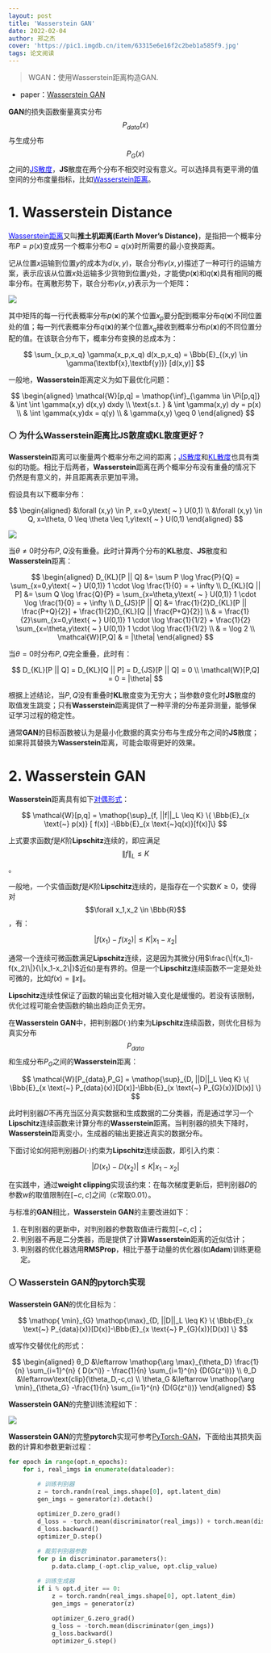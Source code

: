 ```yaml
---
layout: post
title: 'Wasserstein GAN'
date: 2022-02-04
author: 郑之杰
cover: 'https://pic1.imgdb.cn/item/63315e6e16f2c2beb1a585f9.jpg'
tags: 论文阅读
---
```


> WGAN：使用Wasserstein距离构造GAN.

- paper：[Wasserstein GAN](https://arxiv.org/abs/1701.07875)

**GAN**的损失函数衡量真实分布$$P_{data}(x)$$与生成分布$$P_G(x)$$之间的[<font color=blue>JS散度</font>](https://0809zheng.github.io/2020/02/03/kld.html#3-js%E6%95%A3%E5%BA%A6)，**JS**散度在两个分布不相交时没有意义。可以选择具有更平滑的值空间的分布度量指标，比如[<font color=blue>Wasserstein距离</font>](https://0809zheng.github.io/2022/05/16/Wasserstein.html)。


# 1. Wasserstein Distance

[<font color=blue>Wasserstein距离</font>](https://0809zheng.github.io/2022/05/16/Wasserstein.html)又叫**推土机距离(Earth Mover’s Distance)**，是指把一个概率分布$P=p(x)$变成另一个概率分布$Q=q(x)$时所需要的最小变换距离。

记从位置$x$运输到位置$y$的成本为$d(x,y)$，联合分布$\gamma(x,y)$描述了一种可行的运输方案，表示应该从位置$x$处运输多少货物到位置$y$处，才能使$p(\textbf{x})$和$q(\textbf{x})$具有相同的概率分布。在离散形势下，联合分布$\gamma(x,y)$表示为一个矩阵：

![](https://pic1.imgdb.cn/item/6331819916f2c2beb1ca5a64.jpg)

其中矩阵的每一行代表概率分布$p(\textbf{x})$的某个位置$x_p$要分配到概率分布$q(\textbf{x})$不同位置处的值；每一列代表概率分布$q(\textbf{x})$的某个位置$x_q$接收到概率分布$p(\textbf{x})$的不同位置分配的值。在该联合分布下，概率分布变换的总成本为：

$$ \sum_{x_p,x_q} \gamma(x_p,x_q) d(x_p,x_q) = \Bbb{E}_{(x,y) \in \gamma(\textbf{x},\textbf{y})} [d(x,y)] $$

一般地，**Wasserstein**距离定义为如下最优化问题：

$$ \begin{aligned} \mathcal{W}[p,q] = \mathop{\inf}_{\gamma \in \Pi[p,q]} & \int \int \gamma(x,y) d(x,y) dxdy \\ \text{s.t. } & \int \gamma(x,y) dy = p(x) \\ & \int \gamma(x,y)dx = q(y) \\ & \gamma(x,y) \geq 0 \end{aligned} $$

### ⚪ 为什么Wasserstein距离比JS散度或KL散度更好？

**Wasserstein**距离可以衡量两个概率分布之间的距离；[<font color=blue>JS散度</font>](https://0809zheng.github.io/2020/02/03/kld.html#3-js%E6%95%A3%E5%BA%A6)和[<font color=blue>KL散度</font>](https://0809zheng.github.io/2020/02/03/kld.html#1-kl%E6%95%A3%E5%BA%A6%E7%9A%84%E5%AE%9A%E4%B9%89%E5%92%8C%E6%80%A7%E8%B4%A8)也具有类似的功能。相比于后两者，**Wasserstein**距离在两个概率分布没有重叠的情况下仍然是有意义的，并且距离表示更加平滑。

假设具有以下概率分布：

$$ \begin{aligned} &\forall (x,y) \in P, x=0,y\text{ ~ } U(0,1) \\ &\forall (x,y) \in Q, x=\theta, 0 \leq \theta \leq 1,y\text{ ~ } U(0,1)  \end{aligned} $$

![](https://pic1.imgdb.cn/item/634226fe16f2c2beb1e49d0d.jpg)

当$\theta \neq 0$时分布$P,Q$没有重叠。此时计算两个分布的**KL**散度、**JS**散度和**Wasserstein**距离：

$$ \begin{aligned} D_{KL}[P || Q] &= \sum P \log \frac{P}{Q}  = \sum_{x=0,y\text{ ~ } U(0,1)} 1 \cdot \log \frac{1}{0} = + \infty  \\  D_{KL}[Q || P] &= \sum Q \log \frac{Q}{P}  = \sum_{x=\theta,y\text{ ~ } U(0,1)} 1 \cdot \log \frac{1}{0} = + \infty \\ D_{JS}[P || Q] &= \frac{1}{2}D_{KL}[P || \frac{P+Q}{2}] + \frac{1}{2}D_{KL}[Q || \frac{P+Q}{2}] \\ & =  \frac{1}{2}\sum_{x=0,y\text{ ~ } U(0,1)} 1 \cdot \log \frac{1}{1/2} +  \frac{1}{2} \sum_{x=\theta,y\text{ ~ } U(0,1)} 1 \cdot \log \frac{1}{1/2} \\ & = \log 2 \\  \mathcal{W}[P,Q] & = |\theta|  \end{aligned} $$

当$\theta = 0$时分布$P,Q$完全重叠，此时有：

$$ D_{KL}[P || Q] = D_{KL}[Q || P] = D_{JS}[P || Q] = 0 \\ \mathcal{W}[P,Q] = 0 = |\theta|  $$

根据上述结论，当$P,Q$没有重叠时**KL**散度变为无穷大；当参数$\theta$变化时**JS**散度的取值发生跳变；只有**Wasserstein**距离提供了一种平滑的分布差异测量，能够保证学习过程的稳定性。

通常**GAN**的目标函数被认为是最小化数据的真实分布与生成分布之间的**JS**散度；如果将其替换为**Wasserstein**距离，可能会取得更好的效果。

# 2. Wasserstein GAN

**Wasserstein**距离具有如下[<font color=blue>对偶形式</font>](https://0809zheng.github.io/2022/05/16/Wasserstein.html#3-wasserstein%E8%B7%9D%E7%A6%BB%E5%8F%8A%E5%85%B6%E5%AF%B9%E5%81%B6%E5%BD%A2%E5%BC%8F)：

$$ \mathcal{W}[p,q] =  \mathop{\sup}_{f, ||f||_L \leq K} \{  \Bbb{E}_{x \text{~} p(x)} [ f(x)] -\Bbb{E}_{x \text{~}q(x)}[f(x)]\} $$

上式要求函数$f$是$K$阶**Lipschitz**连续的，即应满足$$\|f\|_L \leq K$$。

一般地，一个实值函数$f$是$K$阶**Lipschitz**连续的，是指存在一个实数$K\geq 0$，使得对$$\forall x_1,x_2 \in \Bbb{R}$$，有：

$$ | f(x_1)-f(x_2) | ≤K | x_1-x_2 | $$

通常一个连续可微函数满足**Lipschitz**连续，这是因为其微分(用$\frac{\|f(x_1)-f(x_2)\|}{\|x_1-x_2\|}$近似)是有界的。但是一个**Lipschitz**连续函数不一定是处处可微的，比如$f(x) = \|x\|$。

**Lipschitz**连续性保证了函数的输出变化相对输入变化是缓慢的。若没有该限制，优化过程可能会使函数的输出趋向正负无穷。

在**Wasserstein GAN**中，把判别器$D(\cdot)$约束为**Lipschitz**连续函数，则优化目标为真实分布$$P_{data}$$和生成分布$P_G$之间的**Wasserstein**距离：

$$    \mathcal{W}[P_{data},P_G]  = \mathop{\sup}_{D, ||D||_L \leq K} \{ \Bbb{E}_{x \text{~} P_{data}(x)}[D(x)]-\Bbb{E}_{x \text{~} P_{G}(x)}[D(x)] \} $$

此时判别器$D$不再充当区分真实数据和生成数据的二分类器，而是通过学习一个**Lipschitz**连续函数来计算分布的**Wasserstein**距离。当判别器的损失下降时，**Wasserstein**距离变小，生成器的输出更接近真实的数据分布。

下面讨论如何把判别器$D(\cdot)$约束为**Lipschitz**连续函数，即引入约束：

$$ | D(x_1)-D(x_2) | ≤K | x_1-x_2 | $$

在实践中，通过**weight clipping**实现该约束：在每次梯度更新后，把判别器$D$的参数$w$的取值限制在$[-c,c]$之间（$c$常取$0.01$）。

与标准的**GAN**相比，**Wasserstein GAN**的主要改进如下：
1. 在判别器的更新中，对判别器的参数取值进行裁剪$[-c,c]$；
2. 判别器不再是二分类器，而是提供了计算**Wasserstein**距离的近似估计；
3. 判别器的优化器选用**RMSProp**，相比于基于动量的优化器(如**Adam**)训练更稳定。

### ⚪ Wasserstein GAN的pytorch实现

**Wasserstein GAN**的优化目标为：

$$  \mathop{ \min}_{G} \mathop{\max}_{D, ||D||_L \leq K} \{ \Bbb{E}_{x \text{~} P_{data}(x)}[D(x)]-\Bbb{E}_{x \text{~} P_{G}(x)}[D(x)] \} $$

或写作交替优化的形式：

$$ \begin{aligned} θ_D &\leftarrow \mathop{\arg \max}_{\theta_D} \frac{1}{n} \sum_{i=1}^{n} { D(x^i)} - \frac{1}{n} \sum_{i=1}^{n} {D(G(z^i))} \\ θ_D &\leftarrow\text{clip}(\theta_D,-c,c) \\ \theta_G &\leftarrow \mathop{\arg \min}_{\theta_G} -\frac{1}{n} \sum_{i=1}^{n} {D(G(z^i))} \end{aligned} $$

**Wasserstein GAN**的完整训练流程如下：

![](https://pic1.imgdb.cn/item/634231de16f2c2beb1f469e9.jpg)


**Wasserstein GAN**的完整**pytorch**实现可参考[PyTorch-GAN](https://github.com/eriklindernoren/PyTorch-GAN/tree/master/implementations/wgan)，下面给出其损失函数的计算和参数更新过程：

```python
for epoch in range(opt.n_epochs):
    for i, real_imgs in enumerate(dataloader):
              
        # 训练判别器
        z = torch.randn(real_imgs.shape[0], opt.latent_dim) 
        gen_imgs = generator(z).detach()

        optimizer_D.zero_grad()
        d_loss = -torch.mean(discriminator(real_imgs)) + torch.mean(discriminator(gen_imgs))
        d_loss.backward()
        optimizer_D.step()
            
        # 裁剪判别器参数
        for p in discriminator.parameters():
            p.data.clamp_(-opt.clip_value, opt.clip_value)

        # 训练生成器
        if i % opt.d_iter == 0:
            z = torch.randn(real_imgs.shape[0], opt.latent_dim)
            gen_imgs = generator(z)
            
            optimizer_G.zero_grad()
            g_loss = -torch.mean(discriminator(gen_imgs))
            g_loss.backward()
            optimizer_G.step()
```


